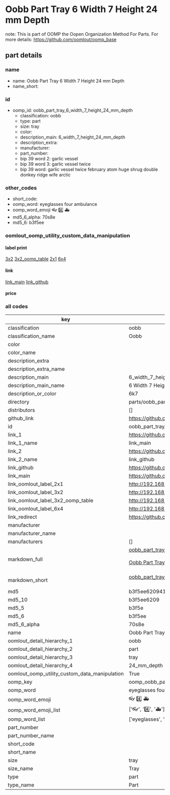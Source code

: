 # Oobb Part Tray 6 Width 7 Height 24 mm Depth  

note: This is part of OOMP the Oopen Organization Method For Parts. For more details: https://github.com/oomlout/oomp_base

##  part details
  







### name
* name: Oobb Part Tray 6 Width 7 Height 24 mm Depth
* name_short: 
### id
* oomp_id: oobb_part_tray_6_width_7_height_24_mm_depth
  * classification: oobb
  * type: part
  * size: tray
  * color: 
  * description_main: 6_width_7_height_24_mm_depth
  * description_extra: 
  * manufacturer: 
  * part_number: 
  * bip 39 word 2: garlic vessel
  * bip 39 word 3: garlic vessel twice
  * bip 39 word: garlic vessel twice february atom huge shrug double donkey ridge wife arctic

### other_codes
* short_code: 
* oomp_word: eyeglasses four ambulance
* oomp_word_emoji :eyeglasses: :four: :ambulance:
* md5_6_alpha: 70s8e
* md5_6: b3f5ee






### oomlout_oomp_utility_custom_data_manipulation
#### label print
[3x2](http://192.168.1.245:1112/?label=oomp%2070s8e)
[3x2_oomp_table](http://192.168.1.108:1112/?label=oomp%2070s8e)
[2x1](http://192.168.1.242:1112/?label=oomp%2070s8e)
[6x4](http://192.168.1.55:1112/?label=oomp%2070s8e)    

#### link

[link_main](https://github.com/oomlout/oomlout_oomp_version_1_messy/tree/main/parts/oobb_part_tray_6_width_7_height_24_mm_depth) [link_github](https://github.com/oomlout/oomlout_oomp_version_1_messy/tree/main/parts/oobb_part_tray_6_width_7_height_24_mm_depth)                             

#### price







### all codes 
| key | value |  
| --- | --- |  
| classification | oobb |  
| classification_name | Oobb |  
| color |  |  
| color_name |  |  
| description_extra |  |  
| description_extra_name |  |  
| description_main | 6_width_7_height_24_mm_depth |  
| description_main_name | 6 Width 7 Height 24 mm Depth |  
| description_or_color | 6k7 |  
| directory | parts/oobb_part_tray_6_width_7_height_24_mm_depth |  
| distributors | [] |  
| github_link | https://github.com/oomlout/oomlout_oomp_part_src/tree/main/parts/oobb_part_tray_6_width_7_height_24_mm_depth |  
| id | oobb_part_tray_6_width_7_height_24_mm_depth |  
| link_1 | https://github.com/oomlout/oomlout_oomp_version_1_messy/tree/main/parts/oobb_part_tray_6_width_7_height_24_mm_depth |  
| link_1_name | link_main |  
| link_2 | https://github.com/oomlout/oomlout_oomp_version_1_messy/tree/main/parts/oobb_part_tray_6_width_7_height_24_mm_depth |  
| link_2_name | link_github |  
| link_github | https://github.com/oomlout/oomlout_oomp_version_1_messy/tree/main/parts/oobb_part_tray_6_width_7_height_24_mm_depth |  
| link_main | https://github.com/oomlout/oomlout_oomp_version_1_messy/tree/main/parts/oobb_part_tray_6_width_7_height_24_mm_depth |  
| link_oomlout_label_2x1 | http://192.168.1.242:1112/?label=oomp%2070s8e |  
| link_oomlout_label_3x2 | http://192.168.1.245:1112/?label=oomp%2070s8e |  
| link_oomlout_label_3x2_oomp_table | http://192.168.1.108:1112/?label=oomp%2070s8e |  
| link_oomlout_label_6x4 | http://192.168.1.55:1112/?label=oomp%2070s8e |  
| link_redirect | https://github.com/oomlout/oomlout_oomp_version_1_messy/tree/main/parts/oobb_part_tray_6_width_7_height_24_mm_depth |  
| manufacturer |  |  
| manufacturer_name |  |  
| manufacturers | [] |  
| markdown_full | [oobb_part_tray_6_width_7_height_24_mm_depth](none)<br>[](none)<br>[Oobb Part Tray 6 Width 7 Height 24 Mm Depth](none)<br><br> |  
| markdown_short | [oobb_part_tray_6_width_7_height_24_mm_depth](none)<br><br> |  
| md5 | b3f5ee620941b8e9ba872545d6bcc2fe |  
| md5_10 | b3f5ee6209 |  
| md5_5 | b3f5e |  
| md5_6 | b3f5ee |  
| md5_6_alpha | 70s8e |  
| name | Oobb Part Tray 6 Width 7 Height 24 mm Depth |  
| oomlout_detail_hierarchy_1 | oobb |  
| oomlout_detail_hierarchy_2 | part |  
| oomlout_detail_hierarchy_3 | tray |  
| oomlout_detail_hierarchy_4 | 24_mm_depth |  
| oomlout_oomp_utility_custom_data_manipulation | True |  
| oomp_key | oomp_oobb_part_tray_6_width_7_height_24_mm_depth |  
| oomp_word | eyeglasses four ambulance |  
| oomp_word_emoji | :eyeglasses: :four: :ambulance: |  
| oomp_word_emoji_list | [':eyeglasses:', ':four:', ':ambulance:'] |  
| oomp_word_list | ['eyeglasses', 'four', 'ambulance'] |  
| part_number |  |  
| part_number_name |  |  
| short_code |  |  
| short_name |  |  
| size | tray |  
| size_name | Tray |  
| type | part |  
| type_name | Part |  
